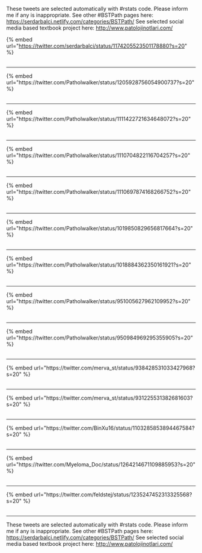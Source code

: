 

These tweets are selected automatically with #rstats code. Please inform me if any is inappropriate.
See other #BSTPath pages here: https://serdarbalci.netlify.com/categories/BSTPath/ 
See selected social media based textbook project here: http://www.patolojinotlari.com/

{% embed url="https://twitter.com/serdarbalci/status/1174205523501178880?s=20" %}<br>
<br>
<hr>
{% embed url="https://twitter.com/Patholwalker/status/1205928756054900737?s=20" %}<br>
<br>
<hr>
{% embed url="https://twitter.com/Patholwalker/status/1111422721634648072?s=20" %}<br>
<br>
<hr>
{% embed url="https://twitter.com/Patholwalker/status/1110704822116704257?s=20" %}<br>
<br>
<hr>
{% embed url="https://twitter.com/Patholwalker/status/1110697874168266752?s=20" %}<br>
<br>
<hr>
{% embed url="https://twitter.com/Patholwalker/status/1019850829656817664?s=20" %}<br>
<br>
<hr>
{% embed url="https://twitter.com/Patholwalker/status/1018884362350161921?s=20" %}<br>
<br>
<hr>
{% embed url="https://twitter.com/Patholwalker/status/951005627962109952?s=20" %}<br>
<br>
<hr>
{% embed url="https://twitter.com/Patholwalker/status/950984969295355905?s=20" %}<br>
<br>
<hr>
{% embed url="https://twitter.com/merva_st/status/938428531033427968?s=20" %}<br>
<br>
<hr>
{% embed url="https://twitter.com/merva_st/status/931225531382681603?s=20" %}<br>
<br>
<hr>
{% embed url="https://twitter.com/BinXu16/status/1103285853894467584?s=20" %}<br>
<br>
<hr>
{% embed url="https://twitter.com/Myeloma_Doc/status/1264214671109885953?s=20" %}<br>
<br>
<hr>
{% embed url="https://twitter.com/feldstej/status/1235247452313325568?s=20" %}<br>
<br>
<hr>


These tweets are selected automatically with #rstats code. Please inform me if any is inappropriate.
See other #BSTPath pages here: https://serdarbalci.netlify.com/categories/BSTPath/ 
See selected social media based textbook project here: http://www.patolojinotlari.com/
